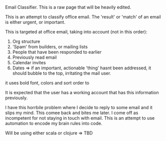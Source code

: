 Email Classifier.
This is a raw page that will be heavily edited.

This is an attempt to classify office email. The 'result' or 'match' of an email is either urgent, or important.

This is targeted at office email, taking into account (not in this order):
1) Org structure
2) 'Spam' from builders, or mailing lists
3) People that have been responded to earlier
4) Previously read email
5) Calendar invites
6) Dates => if an important, actionable 'thing' hasnt been addressed, it should bubble to the top, irritating the mail user.

it uses bold font, colors and sort order to

It is expected that the user has a working account that has this information previously.

I have this horrbile problem where I decide to reply to some email and it slips my mind. This comee back and bites me later. I come off as incompetent for not staying in touch with email. This is an attempt to use automation to encode my brain rules into code.

Will be using either scala or clojure => TBD
